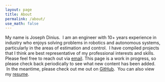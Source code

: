 ```yaml
---
layout: page
title: About
permalink: /about/
use_math: false
---
```


My name is Joseph Dinius.  I am an engineer with 10+ years experience in industry who enjoys solving problems in robotics and autonomous systems, particularly in the areas of estimation and control.  I have compiled projects that I think are best representative of my professional interests and skills. Please feel free to reach out via [email](mailto:josephwdinius@gmail.com). This page is a work in progress, so please check back periodically to see what new content has been added.  In the meantime, please check out me out on [GitHub](https://github.com/jwdinius).  You can also view my [resume](https://www.dropbox.com/s/8in446lxnpdqxm9/resumeDiniusTargeted.pdf?dl=0).
